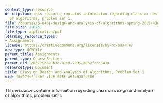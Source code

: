 ```yaml
---
content_type: resource
description: This resource contains information regarding class on design and analysis
  of algorithms, problem set 1.
file: /courses/6-046j-design-and-analysis-of-algorithms-spring-2015/43d974c6c4bfc5d88086a67e023fd88d_MIT6_046JS15_pset1.pdf
file_size: 226751
file_type: application/pdf
learning_resource_types:
- Assignments
license: https://creativecommons.org/licenses/by-nc-sa/4.0/
ocw_type: OCWFile
parent_title: Assignments
parent_type: CourseSection
parent_uid: d03775d6-6b3d-83cd-7232-20b2fcdc643a
resourcetype: Document
title: Class on Design and Analysis of Algorithms, Problem Set 1
uid: 43d974c6-c4bf-c5d8-8086-a67e023fd88d
---
```

This resource contains information regarding class on design and analysis of algorithms, problem set 1.
